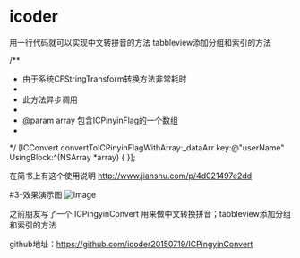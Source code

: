 # icoder



用一行代码就可以实现中文转拼音的方法 tabbleview添加分组和索引的方法

/**
*  由于系统CFStringTransform转换方法非常耗时
*
*  此方法异步调用
*
*  @param array 包含ICPinyinFlag的一个数组
*
*/
[ICConvert convertToICPinyinFlagWithArray:_dataArr key:@"userName" UsingBlock:^(NSArray *array) {
}];




在简书上有这个使用说明 http://www.jianshu.com/p/4d021497e2dd

#3-效果演示图
![Image](https://github.com/icoder20150719/ICPinyinConvert2/tree/master/demoGif/r2.gif)


之前朋友写了一个 ICPingyinConvert 用来做中文转换拼音；tabbleview添加分组和索引的方法

github地址：https://github.com/icoder20150719/ICPingyinConvert




